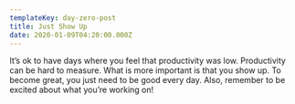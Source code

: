 ```yaml
---
templateKey: day-zero-post
title: Just Show Up
date: 2020-01-09T04:20:00.000Z
---
```

It’s ok to have days where you feel that productivity was low. Productivity can be hard to measure. What is more important is that you show up. To become great, you just need to be good every day. Also, remember to be excited about what you’re working on!